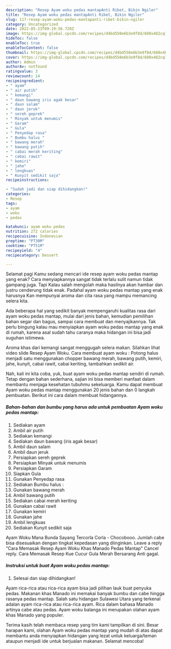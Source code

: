 ```yaml
---
description: "Resep Ayam woku pedas mantapAnti Ribet, Bikin Ngiler"
title: "Resep Ayam woku pedas mantapAnti Ribet, Bikin Ngiler"
slug: 117-resep-ayam-woku-pedas-mantapanti-ribet-bikin-ngiler
category: Uncategorized
date: 2022-05-23T09:19:56.720Z
image: https://img-global.cpcdn.com/recipes/d4bd550e6b3e9f8d/680x482cq70/ayam-woku-pedas-mantap-foto-resep-utama.jpg
hideToc: false
enableToc: true
enableTocContent: false
thumbnail: https://img-global.cpcdn.com/recipes/d4bd550e6b3e9f8d/680x482cq70/ayam-woku-pedas-mantap-foto-resep-utama.jpg
cover: https://img-global.cpcdn.com/recipes/d4bd550e6b3e9f8d/680x482cq70/ayam-woku-pedas-mantap-foto-resep-utama.jpg
author: Admin
authorAv: notfound
ratingvalue: 3
reviewcount: 14
recipeingredient:
- " ayam"
- " air putih"
- " kemangi"
- " daun bawang iris agak besar"
- " daun salam"
- " daun jeruk"
- " sereh geprek"
- " Minyak untuk menumis"
- " Garam"
- " Gula"
- " Penyedap rasa"
- " Bumbu halus "
- " bawang merah"
- " bawang putih"
- " cabai merah keriting"
- " cabai rawit"
- " kemiri"
- " jahe"
- " lengkuas"
- " Kunyit sedikit saja"
recipeinstructions:

- "Sudah jadi dan siap dihidangkan!"
categories:
- Resep
tags:
- ayam
- woku
- pedas

katakunci: ayam woku pedas 
nutrition: 272 calories
recipecuisine: Indonesian
preptime: "PT30M"
cooktime: "PT51M"
recipeyield: "4"
recipecategory: Dessert

---
```



Selamat pagi Kamu sedang mencari ide resep ayam woku pedas mantap yang enak? Cara menyiapkannya sangat tidak terlalu sulit namun tidak gampang juga. Tapi Kalau salah mengolah maka hasilnya akan hambar dan justru cenderung tidak enak. Padahal ayam woku pedas mantap yang enak harusnya Kan mempunyai aroma dan cita rasa yang mampu memancing selera kita.


Ada beberapa hal yang sedikit banyak mempengaruhi kualitas rasa dari ayam woku pedas mantap, mulai dari jenis bahan, kemudian pemilihan bahan segar dan bagus, sampai cara membuat dan menyajikannya. Tak perlu bingung kalau mau menyiapkan ayam woku pedas mantap yang enak di rumah, karena asal sudah tahu caranya maka hidangan ini bisa jadi suguhan istimewa.

Aroma khas dari kemangi sangat menggugah selera makan. Silahkan lihat video slide Resep Ayam Woku. Cara membuat ayam woku : Potong halus menjadi satu menggunakan chopper bawang merah, bawang putih, kemiri, jahe, kunyit, cabai rawit, cabai keriting, tambahkan sedikit air.


Nah, kali ini kita coba, yuk, buat ayam woku pedas mantap sendiri di rumah. Tetap dengan bahan sederhana, sajian ini bisa memberi manfaat dalam membantu menjaga kesehatan tubuhmu sekeluarga. Kamu dapat membuat Ayam woku pedas mantap menggunakan 20 jenis bahan dan 0 langkah pembuatan. Berikut ini cara dalam membuat hidangannya.

<!--inarticleads1-->

##### Bahan-bahan dan bumbu yang harus ada untuk pembuatan Ayam woku pedas mantap:

1. Sediakan  ayam
1. Ambil  air putih
1. Sediakan  kemangi
1. Sediakan  daun bawang (iris agak besar)
1. Ambil  daun salam
1. Ambil  daun jeruk
1. Persiapkan  sereh geprek
1. Persiapkan  Minyak untuk menumis
1. Persiapkan  Garam
1. Siapkan  Gula
1. Gunakan  Penyedap rasa
1. Sediakan  Bumbu halus :
1. Gunakan  bawang merah
1. Ambil  bawang putih
1. Sediakan  cabai merah keriting
1. Gunakan  cabai rawit
1. Gunakan  kemiri
1. Gunakan  jahe
1. Ambil  lengkuas
1. Sediakan  Kunyit sedikit saja


Ayam Woku Mana Bunda Sayang Tercorla Corla - Chocobooo. Jumlah cabe bisa disesuaikan dengan tingkat kepedasan yang diinginkan. Leave a reply &#34;Cara Memasak Resep Ayam Woku Khas Manado Pedas Mantap&#34; Cancel reply. Cara Memasak Resep Kue Cucur Gula Merah Bersarang Anti gagal. 

<!--inarticleads2-->

##### Instruksi untuk buat Ayam woku pedas mantap:


1. Selesai dan siap dihidangkan!

Ayam rica-rica atau rica-rica ayam bisa jadi pilihan lauk buat penyuka pedas. Makanan khas Manado ini memakai banyak bumbu dan cabe hingga rasanya pedas mantap. Salah satu hidangan Sulawesi Utara yang terkenal adalan ayam rica-rica atau rica-rica ayam. Rica dalam bahasa Manado artinya cabe atau pedas. Ayam woku balanga ini merupakan olahan ayam khas Manado yang populer. 

Terima kasih telah membaca resep yang tim kami tampilkan di sini. Besar harapan kami, olahan Ayam woku pedas mantap yang mudah di atas dapat membantu anda menyiapkan hidangan yang lezat untuk keluarga/teman ataupun menjadi ide untuk berjualan makanan. Selamat mencoba!
